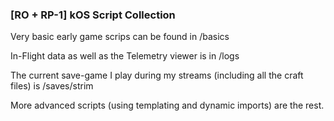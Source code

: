 ### [RO + RP-1] kOS Script Collection
Very basic early game scrips can be found in /basics

In-Flight data as well as the Telemetry viewer is in /logs

The current save-game I play during my streams (including all the craft files) is /saves/strim

More advanced scripts (using templating and dynamic imports) are the rest.
